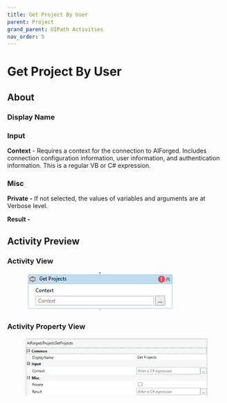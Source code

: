 ```yaml
---
title: Get Project By User
parent: Project
grand_parent: UIPath Activities
nav_order: 5
---
```


# Get Project By User

## About

### Display Name

### Input

**Context** - Requires a context for the connection to AIForged. Includes connection configuration information, user information, and authentication information. This is a regular VB or C# expression.

### Misc

**Private -** If not selected, the values of variables and arguments are at Verbose level.

**Result -**

## Activity Preview

### Activity View

<figure><img src="../../.gitbook/assets/image (99).png" alt=""><figcaption></figcaption></figure>

### Activity Property View

<figure><img src="../../.gitbook/assets/image (28) (2).png" alt=""><figcaption></figcaption></figure>

